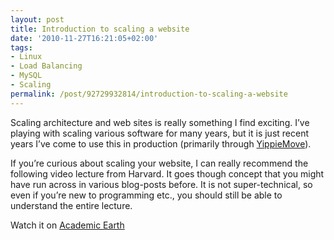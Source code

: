 ```yaml
---
layout: post
title: Introduction to scaling a website
date: '2010-11-27T16:21:05+02:00'
tags:
- Linux
- Load Balancing
- MySQL
- Scaling
permalink: /post/92729932814/introduction-to-scaling-a-website
---
```

Scaling architecture and web sites is really something I find exciting. I’ve playing with scaling various software for many years, but it is just recent years I’ve come to use this in production (primarily through [YippieMove](http://www.yippiemove.com)).

If you’re curious about scaling your website, I can really recommend the following video lecture from Harvard. It goes though concept that you might have run across in various blog-posts before. It is not super-technical, so even if you’re new to programming etc., you should still be able to understand the entire lecture.

Watch it on [Academic Earth](http://academicearth.org/lectures/building-dynamic-websites-scalability/)

